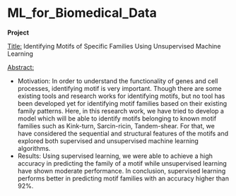 # ML_for_Biomedical_Data

**Project**

<ins>Title:</ins> Identifying Motifs of Specific Families Using Unsupervised Machine Learning  

<ins>Abstract:</ins>  
  
- Motivation: In order to understand the functionality of genes and cell processes, identifying motif is very
important. Though there are some existing tools and research works for identifying motifs, but no tool
has been developed yet for identifying motif families based on their existing family patterns. Here, in this
research work, we have tried to develop a model which will be able to identify motifs belonging to known
motif families such as Kink-turn, Sarcin-ricin, Tandem-shear. For that, we have considered the sequential
and structural features of the motifs and explored both supervised and unsupervised machine learning
algorithms.  
- Results: Using supervised learning, we were able to achieve a high accuracy in predicting the family of a
motif while unsupervised learning have shown moderate performance. In conclusion, supervised learning
performs better in predicting motif families with an accuracy higher than 92%.
